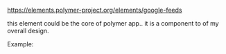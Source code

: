 https://elements.polymer-project.org/elements/google-feeds

this element could be the core of polymer app..  it is a component to
of my overall design. 

Example:

<template is='dom-bind'>
  <google-feeds feed='http://www.engadget.com/rss-full.xml'
  results='{{result}}'></google-feeds>
  <p>Feed title: <span>{{result.title}}</span></p>
</template>

